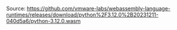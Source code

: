 Source:
https://github.com/vmware-labs/webassembly-language-runtimes/releases/download/python%2F3.12.0%2B20231211-040d5a6/python-3.12.0.wasm